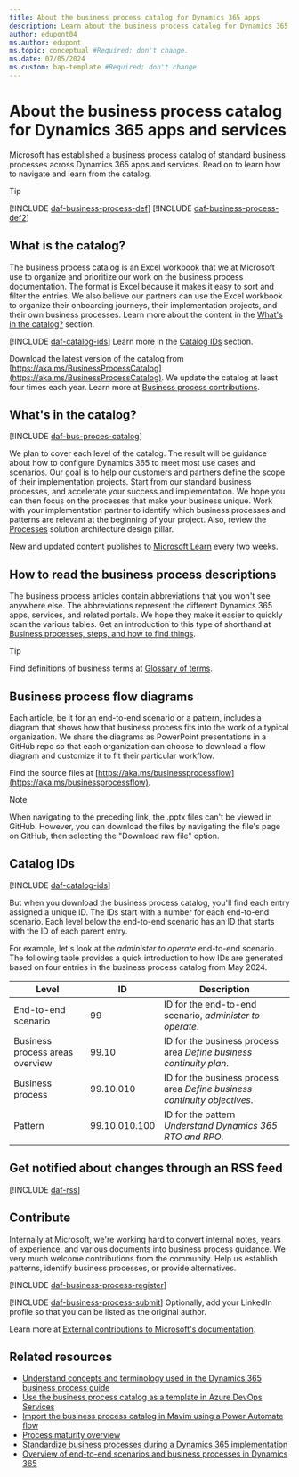 ```yaml
---
title: About the business process catalog for Dynamics 365 apps
description: Learn about the business process catalog for Dynamics 365, what it is, and how to navigate and learn from the catalog.
author: edupont04
ms.author: edupont
ms.topic: conceptual #Required; don't change.
ms.date: 07/05/2024
ms.custom: bap-template #Required; don't change.
---
```


# About the business process catalog for Dynamics 365 apps and services

Microsoft has established a business process catalog of standard business processes across Dynamics 365 apps and services. Read on to learn how to navigate and learn from the catalog.  

> [!TIP]
> [!INCLUDE [daf-business-process-def](~/../shared-content/shared/guidance-includes/daf-business-process-def.md)] [!INCLUDE [daf-business-process-def2](~/../shared-content/shared/guidance-includes/daf-business-process-def2.md)]

## What is the catalog?

The business process catalog is an Excel workbook that we at Microsoft use to organize and prioritize our work on the business process documentation. The format is Excel because it makes it easy to sort and filter the entries. We also believe our partners can use the Excel workbook to organize their onboarding journeys, their implementation projects, and their own business processes. Learn more about the content in the [What's in the catalog?](#whats-in-the-catalog) section.  

[!INCLUDE [daf-catalog-ids](../includes/daf-catalog-ids.md)] Learn more in the [Catalog IDs](#catalog-ids) section.

Download the latest version of the catalog from [https://aka.ms/BusinessProcessCatalog](https://aka.ms/BusinessProcessCatalog). We update the catalog at least four times each year. Learn more at [Business process contributions](/dynamics365/get-started/contribute#business-process-contributions).  

## What's in the catalog?

[!INCLUDE [daf-bus-proces-catalog](~/../shared-content/shared/guidance-includes/daf-bus-proces-catalog.md)]

We plan to cover each level of the catalog. The result will be guidance about how to configure Dynamics 365 to meet most use cases and scenarios. Our goal is to help our customers and partners define the scope of their implementation projects. Start from our standard business processes, and accelerate your success and implementation. We hope you can then focus on the processes that make your business unique. Work with your implementation partner to identify which business processes and patterns are relevant at the beginning of your project. Also, review the [Processes](../implementation-guide/solution-architecture-design-pillars-processes.md) solution architecture design pillar.  

New and updated content publishes to [Microsoft Learn](/dynamics365/guidance/business-processes/) every two weeks.  

## How to read the business process descriptions

The business process articles contain abbreviations that you won't see anywhere else. The abbreviations represent the different Dynamics 365 apps, services, and related portals. We hope they make it easier to quickly scan the various tables. Get an introduction to this type of shorthand at [Business processes, steps, and how to find things](about-steps-navigation.md).  

> [!TIP]
> Find definitions of business terms at [Glossary of terms](glossary.md).  

## Business process flow diagrams

Each article, be it for an end-to-end scenario or a pattern, includes a diagram that shows how that business process fits into the work of a typical organization. We share the diagrams as PowerPoint presentations in a GitHub repo so that each organization can choose to download a flow diagram and customize it to fit their particular workflow.  

Find the source files at [https://aka.ms/businessprocessflow](https://aka.ms/businessprocessflow).

> [!NOTE]
> When navigating to the preceding link, the .pptx files can't be viewed in GitHub. However, you can download the files by navigating the file's page on GitHub, then selecting the "Download raw file" option.

## Catalog IDs

[!INCLUDE [daf-catalog-ids](../includes/daf-catalog-ids.md)]

But when you download the business process catalog, you'll find each entry assigned a unique ID. The IDs start with a number for each end-to-end scenario. Each level below the end-to-end scenario has an ID that starts with the ID of each parent entry.  

For example, let's look at the *administer to operate* end-to-end scenario. The following table provides a quick introduction to how IDs are generated based on four entries in the business process catalog from May 2024.

|Level  |ID  |Description  |
|---------|---------|---------|
|End-to-end scenario | 99 | ID for the end-to-end scenario, *administer to operate*. |
|Business process areas overview |99.10 |ID for the business process area *Define business continuity plan*. |
|Business process |99.10.010  |ID for the business process area *Define business continuity objectives*. |
|Pattern |99.10.010.100|ID for the pattern *Understand Dynamics 365 RTO and RPO*. |

## Get notified about changes through an RSS feed

[!INCLUDE [daf-rss](../includes/daf-rss.md)]

## Contribute

Internally at Microsoft, we're working hard to convert internal notes, years of experience, and various documents into business process guidance. We very much welcome contributions from the community. Help us establish patterns, identify business processes, or provide alternatives.

[!INCLUDE [daf-business-process-register](~/../shared-content/shared/guidance-includes/daf-business-process-register.md)]

[!INCLUDE [daf-business-process-submit](~/../shared-content/shared/guidance-includes/daf-business-process-submit.md)]
Optionally, add your LinkedIn profile so that you can be listed as the original author.

Learn more at [External contributions to Microsoft's documentation](/dynamics365/get-started/contribute).  

## Related resources

- [Understand concepts and terminology used in the Dynamics 365 business process guide](about-steps-navigation.md)  
- [Use the business process catalog as a template in Azure DevOps Services](about-import-catalog-devops.md)  
- [Import the business process catalog in Mavim using a Power Automate flow](about-import-catalog-mavim.md)  
- [Process maturity overview](process-maturity-introduction.md)  
- [Standardize business processes during a Dynamics 365 implementation](standardize-business-processes.md)  
- [Overview of end-to-end scenarios and business processes in Dynamics 365](overview.md)  
